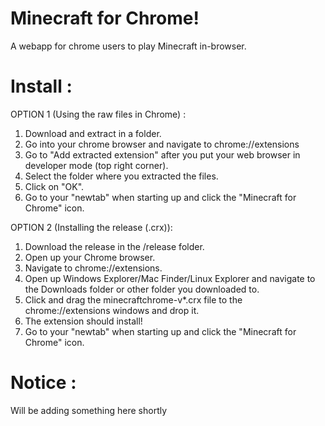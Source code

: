 Minecraft for Chrome!
=====================

A webapp for chrome users to play Minecraft in-browser.

Install :
=========
	
OPTION 1 (Using the raw files in Chrome) :

1. Download and extract in a folder.
2. Go into your chrome browser and navigate to chrome://extensions
3. Go to "Add extracted extension" after you put your web browser in developer mode (top right corner).
4. Select the folder where you extracted the files.
5. Click on "OK".
6. Go to your "newtab" when starting up and click the "Minecraft for Chrome" icon.

OPTION 2 (Installing the release (.crx)):

1. Download the release in the /release folder.
2. Open up your Chrome browser.
3. Navigate to chrome://extensions.
4. Open up Windows Explorer/Mac Finder/Linux Explorer and navigate to the Downloads folder or other folder you downloaded to.
5. Click and drag the minecraftchrome-v*.crx file to the chrome://extensions windows and drop it.
6. The extension should install!
6. Go to your "newtab" when starting up and click the "Minecraft for Chrome" icon.

Notice :
========

Will be adding something here shortly
